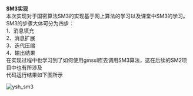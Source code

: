 **SM3实现**  
本次实现对于国密算法SM3的实现基于网上算法的学习以及课堂中SM3的学习。  
SM3的步骤大体可分为四步：  
1、消息填充  
2、消息扩展  
3、迭代压缩  
4、输出结果  
在实现过程中也学习到了如何使用gmssl库去调用SM3算法，这在后续的SM2项目中也有所涉及  
代码运行结果如下图所示  

![ysh_sm3](https://user-images.githubusercontent.com/109864695/182008069-54b35057-97db-4114-a13d-6115ddbdf274.png)

